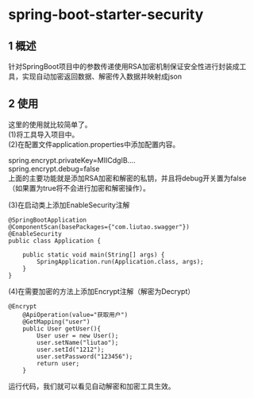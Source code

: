 # spring-boot-starter-security
## 1 概述
针对SpringBoot项目中的参数传递使用RSA加密机制保证安全性进行封装成工具，实现自动加密返回数据、解密传入数据并映射成json
## 2 使用 <br/>
这里的使用就比较简单了。<br/>
(1)将工具导入项目中。<br/>
(2)在配置文件application.properties中添加配置内容。<br/>

spring.encrypt.privateKey=MIICdgIB....<br/>
spring.encrypt.debug=false<br/>
上面的主要功能就是添加RSA加密和解密的私钥，并且将debug开关置为false（如果置为true将不会进行加密和解密操作）。<br/>

(3)在启动类上添加EnableSecurity注解<br/>
```
@SpringBootApplication
@ComponentScan(basePackages={"com.liutao.swagger"})
@EnableSecurity
public class Application {
 
	public static void main(String[] args) {
		SpringApplication.run(Application.class, args);
	}
}
```
(4)在需要加密的方法上添加Encrypt注解（解密为Decrypt）<br/>
```
@Encrypt
    @ApiOperation(value="获取用户")
    @GetMapping("user")
    public User getUser(){
        User user = new User();
        user.setName("liutao");
        user.setId("1212");
        user.setPassword("123456");
        return user;
    }
```
运行代码，我们就可以看见自动解密和加密工具生效。

